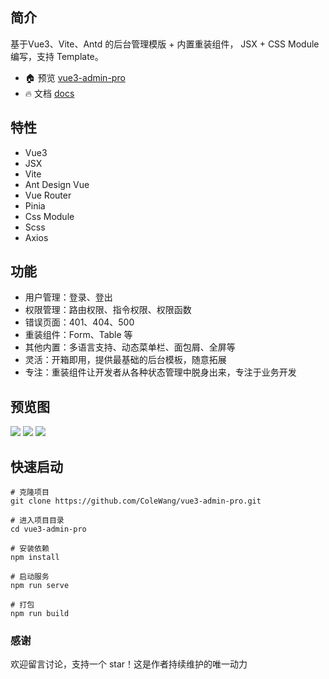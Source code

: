 ## 简介
基于Vue3、Vite、Antd 的后台管理模版 + 内置重装组件，
JSX + CSS Module 编写，支持 Template。

- 🏠 预览 [vue3-admin-pro](https://colewang.github.io/vue3-admin-pro/)
- 🔥 文档 [docs](https://colewang.github.io/admin-docs/)

## 特性
- Vue3
- JSX
- Vite
- Ant Design Vue
- Vue Router
- Pinia
- Css Module
- Scss
- Axios

## 功能
- 用户管理：登录、登出
- 权限管理：路由权限、指令权限、权限函数
- 错误页面：401、404、500
- 重装组件：Form、Table 等
- 其他内置：多语言支持、动态菜单栏、面包屑、全屏等
- 灵活：开箱即用，提供最基础的后台模板，随意拓展
- 专注：重装组件让开发者从各种状态管理中脱身出来，专注于业务开发

## 预览图

<img  src="https://colewang.github.io/vue3-admin-pro/login.png"/>

<img  src="https://colewang.github.io/vue3-admin-pro/demo-table_1.png"/>

<img  src="https://colewang.github.io/vue3-admin-pro/demo-table_2.png"/>

## 快速启动
```shell
# 克隆项目
git clone https://github.com/ColeWang/vue3-admin-pro.git

# 进入项目目录
cd vue3-admin-pro

# 安装依赖
npm install

# 启动服务
npm run serve

# 打包
npm run build
```

### 感谢

欢迎留言讨论，支持一个 star！这是作者持续维护的唯一动力